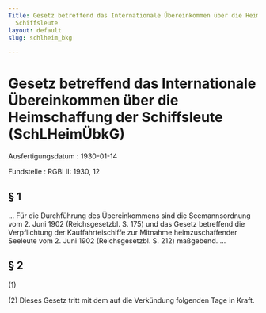 ```yaml
---
Title: Gesetz betreffend das Internationale Übereinkommen über die Heimschaffung der
  Schiffsleute
layout: default
slug: schlheim_bkg

---
```


# Gesetz betreffend das Internationale Übereinkommen über die Heimschaffung der Schiffsleute (SchLHeimÜbkG)

Ausfertigungsdatum
:   1930-01-14

Fundstelle
:   RGBl II: 1930, 12



## § 1

... Für die Durchführung des Übereinkommens sind die
Seemannsordnung              vom 2. Juni 1902 (Reichsgesetzbl. S. 175)
und das Gesetz betreffend die Verpflichtung der Kauffahrteischiffe zur
Mitnahme heimzuschaffender Seeleute vom 2. Juni 1902 (Reichsgesetzbl.
S. 212) maßgebend. ...


## § 2

(1)

(2) Dieses Gesetz tritt mit dem auf die Verkündung folgenden Tage in
Kraft.


